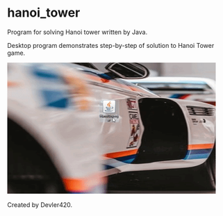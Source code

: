 # hanoi_tower
Program for solving Hanoi tower written by Java.

Desktop program demonstrates step-by-step of solution to Hanoi Tower game.

![HanoiGIF](https://github.com/Devler420/hanoi_tower/blob/master/Hanoi%20GIF-downsized_large.gif)

Created by Devler420.
